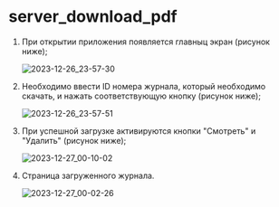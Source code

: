 # server_download_pdf
1) При открытии приложения появляется главныц экран (рисунок ниже);

   ![2023-12-26_23-57-30](https://github.com/leisan08dor/server_download_pdf/assets/129215656/585acdc4-ab92-4102-b318-8b235c4a0bf6)

2) Необходимо ввести ID номера журнала, который необходимо скачать, и нажать соответствующую кнопку (рисунок ниже);

   ![2023-12-26_23-57-51](https://github.com/leisan08dor/server_download_pdf/assets/129215656/667f9c71-0a3b-4398-85c8-913b2e1d8995)

3) При успешной загрузке активируются кнопки "Смотреть" и "Удалить" (рисунок ниже);

   ![2023-12-27_00-10-02](https://github.com/leisan08dor/server_download_pdf/assets/129215656/56fb50b8-86ec-4ecd-9003-b60859ce8e65)

4) Страница загруженного журнала.

   ![2023-12-27_00-02-26](https://github.com/leisan08dor/server_download_pdf/assets/129215656/b2527434-8afa-4607-b579-b8d9daccd484)
